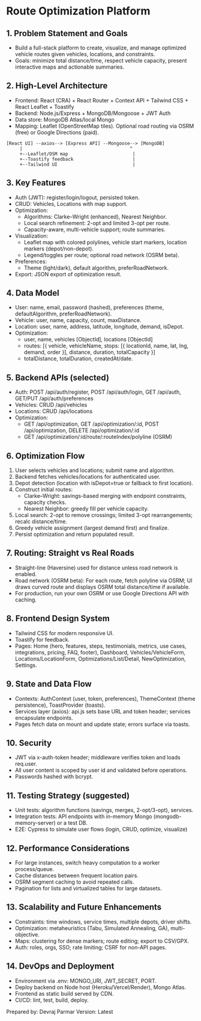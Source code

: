 # Route Optimization Platform  

## 1. Problem Statement and Goals
- Build a full-stack platform to create, visualize, and manage optimized vehicle routes given vehicles, locations, and constraints.
- Goals: minimize total distance/time, respect vehicle capacity, present interactive maps and actionable summaries.

## 2. High-Level Architecture
- Frontend: React (CRA) + React Router + Context API + Tailwind CSS + React Leaflet + Toastify
- Backend: Node.js/Express + MongoDB/Mongoose + JWT Auth
- Data store: MongoDB Atlas/local Mongo
- Mapping: Leaflet (OpenStreetMap tiles). Optional road routing via OSRM (free) or Google Directions (paid).

```
[React UI] --axios--> [Express API] --Mongoose--> [MongoDB]
     |                                        ^
     +--Leaflet/OSM map                        |
     +--Toastify feedback                      |
     +--Tailwind UI                            |
```

## 3. Key Features
- Auth (JWT): register/login/logout, persisted token.
- CRUD: Vehicles, Locations with map support.
- Optimization:
  - Algorithms: Clarke–Wright (enhanced), Nearest Neighbor.
  - Local search refinement: 2-opt and limited 3-opt per route.
  - Capacity-aware, multi-vehicle support; route summaries.
- Visualization:
  - Leaflet map with colored polylines, vehicle start markers, location markers (depot/non-depot).
  - Legend/toggles per route; optional road network (OSRM beta).
- Preferences:
  - Theme (light/dark), default algorithm, preferRoadNetwork.
- Export: JSON export of optimization result.

## 4. Data Model
- User: name, email, password (hashed), preferences (theme, defaultAlgorithm, preferRoadNetwork).
- Vehicle: user, name, capacity, count, maxDistance.
- Location: user, name, address, latitude, longitude, demand, isDepot.
- Optimization:
  - user, name, vehicles [ObjectId], locations [ObjectId]
  - routes: [{ vehicle, vehicleName, stops: [{ locationId, name, lat, lng, demand, order }], distance, duration, totalCapacity }]
  - totalDistance, totalDuration, createdAt/date.

## 5. Backend APIs (selected)
- Auth: POST /api/auth/register, POST /api/auth/login, GET /api/auth, GET/PUT /api/auth/preferences
- Vehicles: CRUD /api/vehicles
- Locations: CRUD /api/locations
- Optimization:
  - GET /api/optimization, GET /api/optimization/:id, POST /api/optimization, DELETE /api/optimization/:id
  - GET /api/optimization/:id/route/:routeIndex/polyline (OSRM)

## 6. Optimization Flow
1) User selects vehicles and locations; submit name and algorithm.
2) Backend fetches vehicles/locations for authenticated user.
3) Depot detection (location with isDepot=true or fallback to first location).
4) Construct initial routes:
   - Clarke–Wright: savings-based merging with endpoint constraints, capacity checks.
   - Nearest Neighbor: greedy fill per vehicle capacity.
5) Local search: 2-opt to remove crossings; limited 3-opt rearrangements; recalc distance/time.
6) Greedy vehicle assignment (largest demand first) and finalize.
7) Persist optimization and return populated result.

## 7. Routing: Straight vs Real Roads
- Straight-line (Haversine) used for distance unless road network is enabled.
- Road network (OSRM beta): For each route, fetch polyline via OSRM; UI draws curved route and displays OSRM total distance/time if available.
- For production, run your own OSRM or use Google Directions API with caching.

## 8. Frontend Design System
- Tailwind CSS for modern responsive UI.
- Toastify for feedback.
- Pages: Home (hero, features, steps, testimonials, metrics, use cases, integrations, pricing, FAQ, footer), Dashboard, Vehicles/VehicleForm, Locations/LocationForm, Optimizations/List/Detail, NewOptimization, Settings.

## 9. State and Data Flow
- Contexts: AuthContext (user, token, preferences), ThemeContext (theme persistence), ToastProvider (toasts).
- Services layer (axios): api.js sets base URL and token header; services encapsulate endpoints.
- Pages fetch data on mount and update state; errors surface via toasts.

## 10. Security
- JWT via x-auth-token header; middleware verifies token and loads req.user.
- All user content is scoped by user id and validated before operations.
- Passwords hashed with bcrypt.

## 11. Testing Strategy (suggested)
- Unit tests: algorithm functions (savings, merges, 2-opt/3-opt), services.
- Integration tests: API endpoints with in-memory Mongo (mongodb-memory-server) or a test DB.
- E2E: Cypress to simulate user flows (login, CRUD, optimize, visualize)

## 12. Performance Considerations
- For large instances, switch heavy computation to a worker process/queue.
- Cache distances between frequent location pairs.
- OSRM segment caching to avoid repeated calls.
- Pagination for lists and virtualized tables for large datasets.

## 13. Scalability and Future Enhancements
- Constraints: time windows, service times, multiple depots, driver shifts.
- Optimization: metaheuristics (Tabu, Simulated Annealing, GA), multi-objective.
- Maps: clustering for dense markers; route editing; export to CSV/GPX.
- Auth: roles, orgs, SSO; rate limiting; CSRF for non-API pages.

## 14. DevOps and Deployment
- Environment via .env: MONGO_URI, JWT_SECRET, PORT.
- Deploy backend on Node host (Heroku/Vercel/Render), Mongo Atlas.
- Frontend as static build served by CDN.
- CI/CD: lint, test, build, deploy.

Prepared by: Devraj Parmar 
Version: Latest